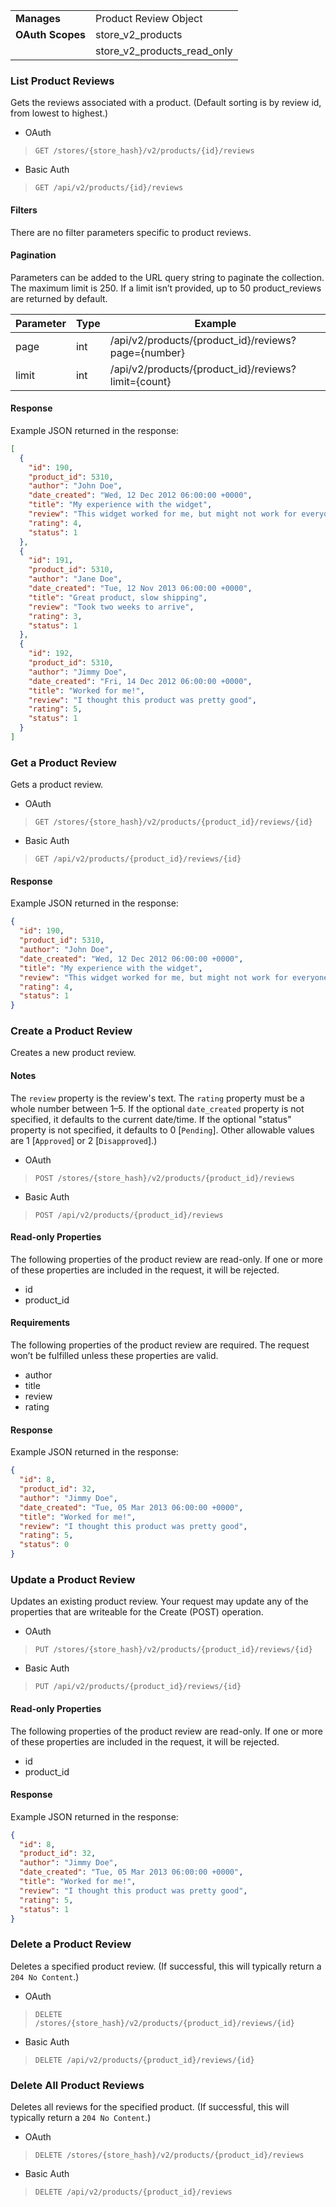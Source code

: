 |||
|---|---|
| **Manages** | Product Review Object|
| **OAuth Scopes** | store_v2_products
||store_v2_products_read_only

### <span class="jumptarget"> List Product Reviews </span>

Gets the reviews associated with a product. (Default sorting is by review id, from lowest to highest.)

*   OAuth
>`GET /stores/{store_hash}/v2/products/{id}/reviews`
*   Basic Auth
>`GET /api/v2/products/{id}/reviews`

#### <span class="jumptarget"> Filters </span>

There are no filter parameters specific to product reviews. 

#### <span class="jumptarget"> Pagination </span>

Parameters can be added to the URL query string to paginate the collection. The maximum limit is 250. If a limit isn’t provided, up to 50 product_reviews are returned by default.

| Parameter | Type | Example |
| --- | --- | --- |
| page | int | /api/v2/products/{product_id}/reviews?page={number} |
| limit | int | /api/v2/products/{product_id}/reviews?limit={count} |

#### <span class="jumptarget"> Response </span>

Example JSON returned in the response:

```json
[
  {
    "id": 190,
    "product_id": 5310,
    "author": "John Doe",
    "date_created": "Wed, 12 Dec 2012 06:00:00 +0000",
    "title": "My experience with the widget",
    "review": "This widget worked for me, but might not work for everyone.",
    "rating": 4,
    "status": 1
  },
  {
    "id": 191,
    "product_id": 5310,
    "author": "Jane Doe",
    "date_created": "Tue, 12 Nov 2013 06:00:00 +0000",
    "title": "Great product, slow shipping",
    "review": "Took two weeks to arrive",
    "rating": 3,
    "status": 1
  },
  {
    "id": 192,
    "product_id": 5310,
    "author": "Jimmy Doe",
    "date_created": "Fri, 14 Dec 2012 06:00:00 +0000",
    "title": "Worked for me!",
    "review": "I thought this product was pretty good",
    "rating": 5,
    "status": 1
  }
]
```

### <span class="jumptarget"> Get a Product Review </span>

Gets a product review.

*   OAuth
>`GET /stores/{store_hash}/v2/products/{product_id}/reviews/{id}`
*   Basic Auth
>`GET /api/v2/products/{product_id}/reviews/{id}`

#### <span class="jumptarget"> Response </span>

Example JSON returned in the response:

```json
{
  "id": 190,
  "product_id": 5310,
  "author": "John Doe",
  "date_created": "Wed, 12 Dec 2012 06:00:00 +0000",
  "title": "My experience with the widget",
  "review": "This widget worked for me, but might not work for everyone.",
  "rating": 4,
  "status": 1
}
```

### <span class="jumptarget"> Create a Product Review </span>

Creates a new product review. 

#### <span class="jumptarget"> Notes </span>

The `review` property is the review's text. The `rating` property must be a whole number between 1–5. If the optional `date_created` property is not specified, it defaults to the current date/time. If the optional "status" property is not specified, it defaults to 0 [`Pending`]. Other allowable values are 1 [`Approved`] or 2 [`Disapproved`].)

*   OAuth
>`POST /stores/{store_hash}/v2/products/{product_id}/reviews`
*   Basic Auth
>`POST /api/v2/products/{product_id}/reviews`

#### <span class="jumptarget"> Read-only Properties </span>

The following properties of the product review are read-only. If one or more of these properties are included in the request, it will be rejected.

*   id
*   product_id

#### <span class="jumptarget"> Requirements </span>

The following properties of the product review are required. The request won’t be fulfilled unless these properties are valid.

*   author
*   title
*   review
*   rating

#### <span class="jumptarget"> Response </span>

Example JSON returned in the response:

```json
{
  "id": 8,
  "product_id": 32,
  "author": "Jimmy Doe",
  "date_created": "Tue, 05 Mar 2013 06:00:00 +0000",
  "title": "Worked for me!",
  "review": "I thought this product was pretty good",
  "rating": 5,
  "status": 0
}
```

### <span class="jumptarget"> Update a Product Review </span>

Updates an existing product review. Your request may update any of the properties that are writeable for the Create (POST) operation.

*   OAuth
>`PUT /stores/{store_hash}/v2/products/{product_id}/reviews/{id}`
*   Basic Auth
>`PUT /api/v2/products/{product_id}/reviews/{id}`

#### <span class="jumptarget"> Read-only Properties </span>

The following properties of the product review are read-only. If one or more of these properties are included in the request, it will be rejected.

*   id
*   product_id

#### <span class="jumptarget"> Response </span>

Example JSON returned in the response:

```json
{
  "id": 8,
  "product_id": 32,
  "author": "Jimmy Doe",
  "date_created": "Tue, 05 Mar 2013 06:00:00 +0000",
  "title": "Worked for me!",
  "review": "I thought this product was pretty good",
  "rating": 5,
  "status": 1
}
```

### <span class="jumptarget"> Delete a Product Review </span>

Deletes a specified product review. (If successful, this will typically return a `204 No Content`.)

*   OAuth
>`DELETE /stores/{store_hash}/v2/products/{product_id}/reviews/{id}`
*   Basic Auth
>`DELETE /api/v2/products/{product_id}/reviews/{id}`

### <span class="jumptarget"> Delete All Product Reviews </span>

Deletes all reviews for the specified product. (If successful, this will typically return a `204 No Content`.)

*   OAuth
>`DELETE /stores/{store_hash}/v2/products/{product_id}/reviews`
*   Basic Auth
>`DELETE /api/v2/products/{product_id}/reviews`
